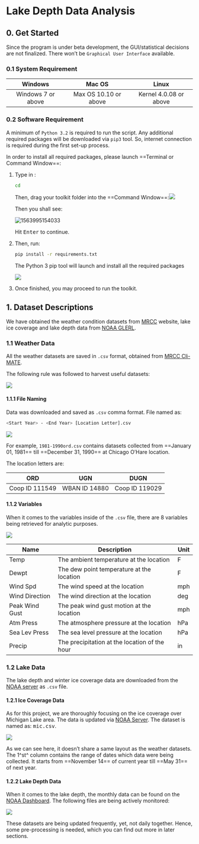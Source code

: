 # Lake Depth Data Analysis

## 0. Get Started

Since the program is under beta development, the GUI/statistical decisions are not finalized. There won’t be `Graphical User Interface` available. 

### 0.1 System Requirement

|      Windows       |        Mac OS         |         Linux          |
| :----------------: | :-------------------: | :--------------------: |
| Windows 7 or above | Max OS 10.10 or above | Kernel 4.0.08 or above |



### 0.2 Software Requirement

A minimum of `Python 3.2` is required to run the script. Any additional required packages will be downloaded via `pip3` tool. So, internet connection is required during the first set-up process.

In order to install all required packages, please launch ==Terminal or Command Window==:

1. Type in :

   ```bash
   cd
   ```

   Then, drag your toolkit folder into the ==Command Window==:![](C:\Users\wzhang77\Documents\GitHub\Random-Data-Visualization\doc\img\01.png)

   Then you shall see:

   ![1563995154033](C:\Users\wzhang77\AppData\Roaming\Typora\typora-user-images\1563995154033.png)

   Hit <kbd>Enter</kbd> to continue.

2. Then, run:

   ```bash
   pip install -r requirements.txt
   ```

   The Python 3 pip tool will launch and install all the required packages

   ![](C:\Users\wzhang77\Documents\GitHub\Random-Data-Visualization\doc\img\02.png)

3. Once finished, you may proceed to run the toolkit.

## 1. Dataset Descriptions

We have obtained the weather condition datasets from [MRCC](https://mrcc.illinois.edu/) website, lake ice coverage and lake depth data from [NOAA GLERL](https://www.glerl.noaa.gov/).



### 1.1 Weather Data

All the weather datasets are saved in `.csv` format, obtained from [MRCC Cli-MATE](https://mrcc.illinois.eduCLIMATE/). 

The following rule was followed to harvest useful datasets:

![](C:\Users\wzhang77\Documents\GitHub\Random-Data-Visualization\doc\img\03.PNG)



#### 1.1.1 File Naming

Data was downloaded and saved as `.csv` comma format. File named as:

```bash
<Start Year> - <End Year> [Location Letter].csv
```

![](C:\Users\wzhang77\Documents\GitHub\Random-Data-Visualization\doc\img\04.PNG)

For example, `1981-1990ord.csv` contains datasets collected from ==January 01, 1981== till ==December 31, 1990== at Chicago O’Hare location.

The location letters are:

| ORD            | UGN           | DUGN           |
| -------------- | ------------- | -------------- |
| Coop ID 111549 | WBAN ID 14880 | Coop ID 119029 |



#### 1.1.2 Variables

When it comes to the variables inside of the `.csv` file, there are 8 variables being retrieved for analytic purposes.

![](C:\Users\wzhang77\Documents\GitHub\Random-Data-Visualization\doc\img\05.PNG)

| Name           | Description                                   | Unit |
| -------------- | --------------------------------------------- | ---- |
| Temp           | The ambient temperature at the location       | F    |
| Dewpt          | The dew point temperature at the location     | F    |
| Wind Spd       | The wind speed at the location                | mph  |
| Wind Direction | The wind direction at the location            | deg  |
| Peak Wind Gust | The peak wind gust motion at the location     | mph  |
| Atm Press      | The atmosphere pressure at the location       | hPa  |
| Sea Lev Press  | The sea level pressure at the location        | hPa  |
| Precip         | The precipitation at the location of the hour | in   |



### 1.2 Lake Data

The lake depth and winter ice coverage data are downloaded from the [NOAA server](https://www.glerl.noaa.gov//data/ice/#historical) as `.csv` file.



#### 1.2.1 Ice Coverage Data

As for this project, we are thoroughly focusing on the ice coverage over Michigan Lake area. The data is updated via [NOAA Server](https://www.glerl.noaa.gov/data/ice/daily/mic.csv). The dataset is named as: <kbd>mic.csv</kbd>.

![](C:\Users\wzhang77\Documents\GitHub\Random-Data-Visualization\doc\img\07.PNG)

As we can see here, it doesn’t share a same layout as the weather datasets. The 1^st^ column contains the range of dates which data were being collected. It starts from ==November 14== of current year till ==May 31== of next year.



#### 1.2.2 Lake Depth Data

When it comes to the lake depth, the monthly data can be found on the [NOAA Dashboard](https://www.glerl.noaa.gov/data/dashboard/data/levels/1918_PRES/). The following files are being actively monitored:

![](C:\Users\wzhang77\Documents\GitHub\Random-Data-Visualization\doc\img\06.png)

These datasets are being updated frequently, yet, not daily together. Hence, some pre-processing is needed, which you can find out more in later sections. 

